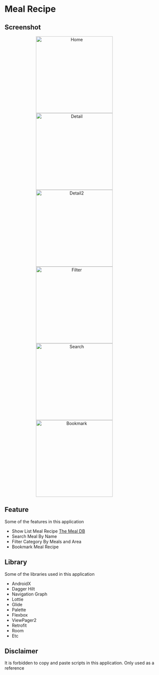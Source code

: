 # Meal Recipe

## Screenshot
<p align="center">
  <img src="/screenshoot/Home.png"
        alt="Home"    
        style="margin-right: 50px;"    
        width="250" />
  <img src="/screenshoot/Detail.png"
        alt="Detail"    
        style="margin-right: 50px;"    
        width="250" />
  <img src="/screenshoot/Detail.png"
        alt="Detail2"    
        style="margin-right: 50px;"    
        width="250" />
  <img src="/screenshoot/Filter.png"
        alt="Filter"    
        style="margin-right: 50px;"    
        width="250" />
  <img src="/screenshoot/Search.png"
        alt="Search"    
        style="margin-right: 50px;"    
        width="250" />
  <img src="/screenshoot/Bookmark.png"
        alt="Bookmark"    
        style="margin-right: 50px;"    
        width="250" />    
</p>


## Feature 
Some of the features in this application
- Show List Meal Recipe [The Meal DB](https://www.themealdb.com/)
- Search Meal By Name
- Filter Category By Meals and Area
- Bookmark Meal Recipe

## Library 
Some of the libraries used in this application
- AndroidX
- Dagger Hilt
- Navigation Graph
- Lottie
- Glide
- Palette
- Flexbox
- ViewPager2
- Retrofit
- Room
- Etc

## Disclaimer 
It is forbidden to copy and paste scripts in this application. Only used as a reference
